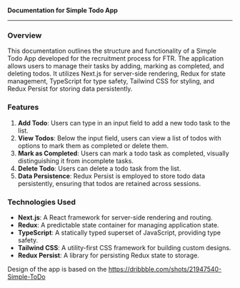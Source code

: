 **Documentation for Simple Todo App**

---

### Overview

This documentation outlines the structure and functionality of a Simple Todo App developed for the recruitment process for FTR. The application allows users to manage their tasks by adding, marking as completed, and deleting todos. It utilizes Next.js for server-side rendering, Redux for state management, TypeScript for type safety, Tailwind CSS for styling, and Redux Persist for storing data persistently.

### Features

1. **Add Todo**: Users can type in an input field to add a new todo task to the list.
2. **View Todos**: Below the input field, users can view a list of todos with options to mark them as completed or delete them.
3. **Mark as Completed**: Users can mark a todo task as completed, visually distinguishing it from incomplete tasks.
4. **Delete Todo**: Users can delete a todo task from the list.
5. **Data Persistence**: Redux Persist is employed to store todo data persistently, ensuring that todos are retained across sessions.

### Technologies Used

- **Next.js**: A React framework for server-side rendering and routing.
- **Redux**: A predictable state container for managing application state.
- **TypeScript**: A statically typed superset of JavaScript, providing type safety.
- **Tailwind CSS**: A utility-first CSS framework for building custom designs.
- **Redux Persist**: A library for persisting Redux state to storage.

Design of the app is based on the https://dribbble.com/shots/21947540-Simple-ToDo
